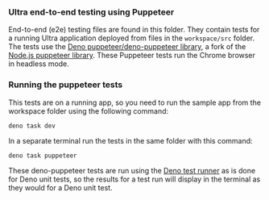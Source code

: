 ### Ultra end-to-end testing using Puppeteer

End-to-end (e2e) testing files are found in this folder. They contain tests for
a running Ultra application deployed from files in the `workspace/src` folder.
The tests use the
[Deno puppeteer/deno-puppeteer library](https://doc.deno.land/https://deno.land/x/puppeteer@9.0.2/mod.ts),
a fork of the [Node.js puppeteer library](https://pptr.dev/). These Puppeteer
tests run the Chrome browser in headless mode.

### Running the puppeteer tests

This tests are on a running app, so you need to run the sample app from the
workspace folder using the following command:

```
deno task dev
```

In a separate terminal run the tests in the same folder with this command:

```
deno task puppeteer
```

These deno-puppeteer tests are run using the
[Deno test runner](https://deno.land/manual/testing) as is done for Deno unit
tests, so the results for a test run will display in the terminal as they would
for a Deno unit test.
